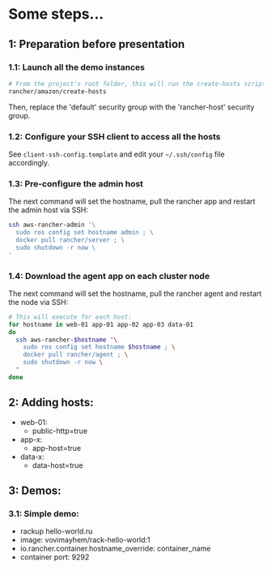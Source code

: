 # Some steps...

## 1: Preparation before presentation

### 1.1: Launch all the demo instances

```bash
# From the project's root folder, this will run the create-hosts script:
rancher/amazon/create-hosts
```

Then, replace the 'default' security group with the 'rancher-host' security group.

### 1.2: Configure your SSH client to access all the hosts

See `client-ssh-config.template` and edit your `~/.ssh/config` file accordingly.

### 1.3: Pre-configure the admin host

The next command will set the hostname, pull the rancher app and restart the
admin host via SSH:

```bash
ssh aws-rancher-admin '\
  sudo ros config set hostname admin ; \
  docker pull rancher/server ; \
  sudo shutdown -r now \
'
```

### 1.4: Download the agent app on each cluster node

The next command will set the hostname, pull the rancher agent and restart the
node via SSH:

```bash
# This will execute for each host:
for hostname in web-01 app-01 app-02 app-03 data-01
do
  ssh aws-rancher-$hostname "\
    sudo ros config set hostname $hostname ; \
    docker pull rancher/agent ; \
    sudo shutdown -r now \
  "
done
```

## 2: Adding hosts:

* web-01:
  * public-http=true
* app-x:
  * app-host=true
* data-x:
  * data-host=true

## 3: Demos:

### 3.1: Simple demo:
  * rackup hello-world.ru
  * image: vovimayhem/rack-hello-world:1
  * io.rancher.container.hostname_override: container_name
  * container port: 9292
